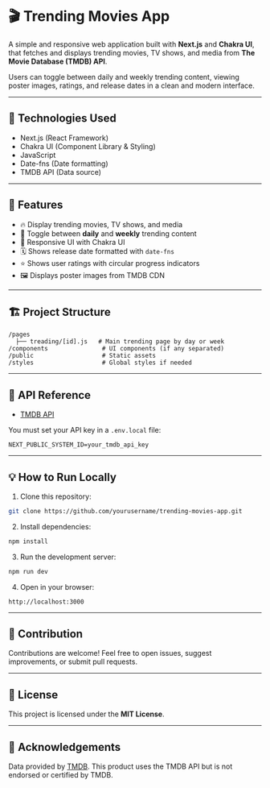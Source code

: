 # 🎬 Trending Movies App

A simple and responsive web application built with **Next.js** and **Chakra UI**, that fetches and displays trending movies, TV shows, and media from **The Movie Database (TMDB) API**.

Users can toggle between daily and weekly trending content, viewing poster images, ratings, and release dates in a clean and modern interface.

---

## 🚀 Technologies Used

- Next.js (React Framework)
- Chakra UI (Component Library & Styling)
- JavaScript
- Date-fns (Date formatting)
- TMDB API (Data source)

---

## 📱 Features

- 🔥 Display trending movies, TV shows, and media
- 🔄 Toggle between **daily** and **weekly** trending content
- 🎨 Responsive UI with Chakra UI
- 🗓️ Shows release date formatted with `date-fns`
- ⭐ Shows user ratings with circular progress indicators
- 🖼️ Displays poster images from TMDB CDN

---

## 🏗️ Project Structure

```
/pages
  ├── treading/[id].js   # Main trending page by day or week
/components               # UI components (if any separated)
/public                   # Static assets
/styles                   # Global styles if needed
```

---

## 🔗 API Reference

- [TMDB API](https://developer.themoviedb.org/docs)

You must set your API key in a `.env.local` file:

```
NEXT_PUBLIC_SYSTEM_ID=your_tmdb_api_key
```

---

## 💡 How to Run Locally

1. Clone this repository:

```bash
git clone https://github.com/yourusername/trending-movies-app.git
```

2. Install dependencies:

```bash
npm install
```

3. Run the development server:

```bash
npm run dev
```

4. Open in your browser:

```
http://localhost:3000
```

---

## 🤝 Contribution

Contributions are welcome! Feel free to open issues, suggest improvements, or submit pull requests.

---

## 📜 License

This project is licensed under the **MIT License**.

---

## 🙏 Acknowledgements

Data provided by [TMDB](https://www.themoviedb.org/). This product uses the TMDB API but is not endorsed or certified by TMDB.